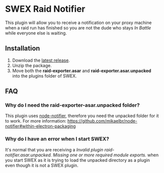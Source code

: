 # SWEX Raid Notifier

This plugin will allow you to receive a notification on your proxy machine when a raid run has finished so you are not the dude who stays _In Battle_ while everyone else is waiting.

## Installation

1. Download the [latest release](https://github.com/chinleung/sw-exporter-raid-notifier/releases/latest/).
2. Unzip the package.
2. Move both the **raid-exporter.asar** and **raid-exporter.asar.unpacked** into the plugins folder of SWEX.

## FAQ

### Why do I need the raid-exporter-asar.unpacked folder?
This plugin uses [node-notifier](https://github.com/mikaelbr/node-notifier), therefore you need the unpacked folder for it to work. For more information: https://github.com/mikaelbr/node-notifier#within-electron-packaging

### Why do I have an error when I start SWEX?
It's normal that you are receiving a _Invalid plugin raid-notifier.asar.unpacked. Missing one or more required module exports._ when you start SWEX as it is trying to load the unpacked directory as a plugin even though it is not a SWEX plugin.
